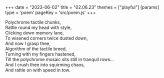 +++
date = "2023-06-02"
title = "02.06.23"
themes = ["playful"]
[params]
  type = 'poem'
  pageKey = 'src/poem.js'
+++

Polychrome tactile chunks,  
Rattle round my head with style,  
Clicking down memory lane,  
To wisened corners twice dusted down,  
And now I grasp thee,  
Algorithm of the tactile breed,  
Turning with my fingers hastened,  
Till the polychrome mosaic sits still in tranquil rows...  
And I crush thee into squirming chaos,  
And rattle on with speed in tow.
